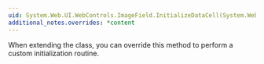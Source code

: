 ```yaml
---
uid: System.Web.UI.WebControls.ImageField.InitializeDataCell(System.Web.UI.WebControls.DataControlFieldCell,System.Web.UI.WebControls.DataControlRowState)
additional_notes.overrides: *content
---
```


<p>When extending the <xref href="System.Web.UI.WebControls.BoundField"></xref> class, you can override this method to perform a custom initialization routine.</p>


